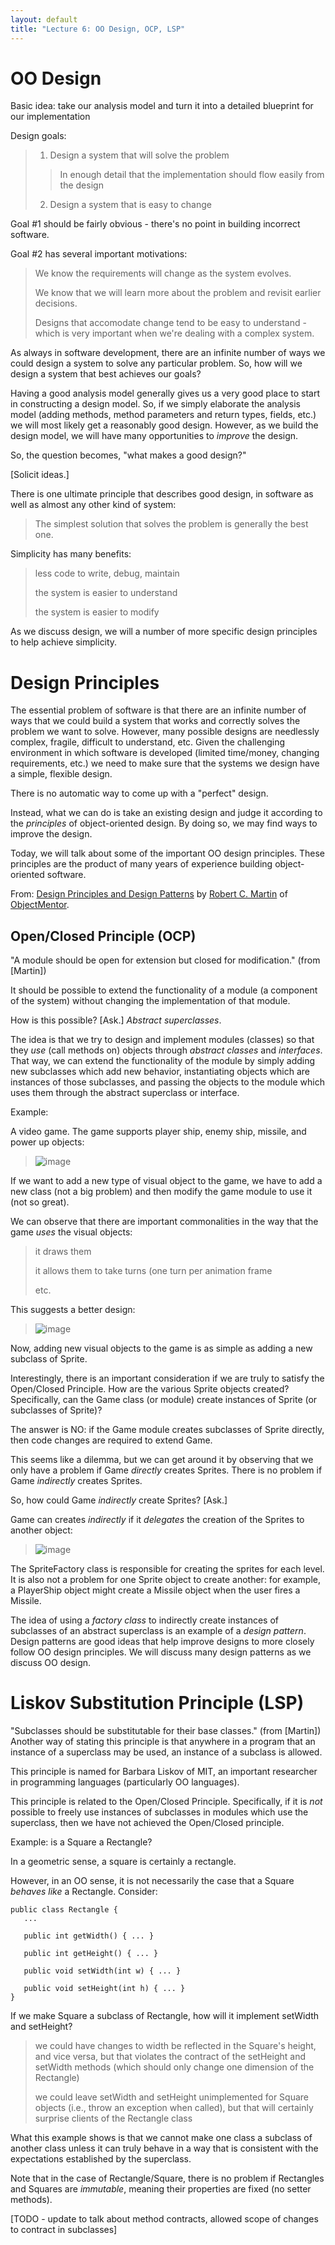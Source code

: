```yaml
---
layout: default
title: "Lecture 6: OO Design, OCP, LSP"
---
```


OO Design
=========

Basic idea: take our analysis model and turn it into a detailed blueprint for our implementation

Design goals:

> 1. Design a system that will solve the problem
>
> > In enough detail that the implementation should flow easily from the design
>
> 2. Design a system that is easy to change

Goal \#1 should be fairly obvious - there's no point in building incorrect software.

Goal \#2 has several important motivations:

> We know the requirements will change as the system evolves.
>
> We know that we will learn more about the problem and revisit earlier decisions.
>
> Designs that accomodate change tend to be easy to understand - which is very important when we're dealing with a complex system.

As always in software development, there are an infinite number of ways we could design a system to solve any particular problem. So, how will we design a system that best achieves our goals?

Having a good analysis model generally gives us a very good place to start in constructing a design model. So, if we simply elaborate the analysis model (adding methods, method parameters and return types, fields, etc.) we will most likely get a reasonably good design. However, as we build the design model, we will have many opportunities to *improve* the design.

So, the question becomes, "what makes a good design?"

[Solicit ideas.]

There is one ultimate principle that describes good design, in software as well as almost any other kind of system:

> The simplest solution that solves the problem is generally the best one.

Simplicity has many benefits:

> less code to write, debug, maintain
>
> the system is easier to understand
>
> the system is easier to modify

As we discuss design, we will a number of more specific design principles to help achieve simplicity.

Design Principles
=================

The essential problem of software is that there are an infinite number of ways that we could build a system that works and correctly solves the problem we want to solve. However, many possible designs are needlessly complex, fragile, difficult to understand, etc. Given the challenging environment in which software is developed (limited time/money, changing requirements, etc.) we need to make sure that the systems we design have a simple, flexible design.

There is no automatic way to come up with a "perfect" design.

Instead, what we can do is take an existing design and judge it according to the *principles* of object-oriented design. By doing so, we may find ways to improve the design.

Today, we will talk about some of the important OO design principles. These principles are the product of many years of experience building object-oriented software.

From: [Design Principles and Design Patterns](http://www.objectmentor.com/resources/articles/Principles_and_Patterns.pdf) by [Robert C. Martin](http://www.objectmentor.com/omTeam/martin_r.html) of [ObjectMentor](http://www.objectmentor.com/).

Open/Closed Principle (OCP)
---------------------------

"A module should be open for extension but closed for modification." (from [Martin])

It should be possible to extend the functionality of a module (a component of the system) without changing the implementation of that module.

How is this possible? [Ask.] *Abstract superclasses*.

The idea is that we try to design and implement modules (classes) so that they *use* (call methods on) objects through *abstract classes* and *interfaces*. That way, we can extend the functionality of the module by simply adding new subclasses which add new behavior, instantiating objects which are instances of those subclasses, and passing the objects to the module which uses them through the abstract superclass or interface.

Example:

A video game. The game supports player ship, enemy ship, missile, and power up objects:

> ![image](figures/ocpExample1.png)

If we want to add a new type of visual object to the game, we have to add a new class (not a big problem) and then modify the game module to use it (not so great).

We can observe that there are important commonalities in the way that the game *uses* the visual objects:

> it draws them
>
> it allows them to take turns (one turn per animation frame
>
> etc.

This suggests a better design:

> ![image](figures/ocpExample2.png)

Now, adding new visual objects to the game is as simple as adding a new subclass of Sprite.

Interestingly, there is an important consideration if we are truly to satisfy the Open/Closed Principle. How are the various Sprite objects created? Specifically, can the Game class (or module) create instances of Sprite (or subclasses of Sprite)?

The answer is NO: if the Game module creates subclasses of Sprite directly, then code changes are required to extend Game.

This seems like a dilemma, but we can get around it by observing that we only have a problem if Game *directly* creates Sprites. There is no problem if Game *indirectly* creates Sprites.

So, how could Game *indirectly* create Sprites? [Ask.]

Game can creates *indirectly* if it *delegates* the creation of the Sprites to another object:

> ![image](figures/spriteFactory.png)

The SpriteFactory class is responsible for creating the sprites for each level. It is also not a problem for one Sprite object to create another: for example, a PlayerShip object might create a Missile object when the user fires a Missile.

The idea of using a *factory class* to indirectly create instances of subclasses of an abstract superclass is an example of a *design pattern*. Design patterns are good ideas that help improve designs to more closely follow OO design principles. We will discuss many design patterns as we discuss OO design.

Liskov Substitution Principle (LSP)
===================================

"Subclasses should be substitutable for their base classes." (from [Martin]) Another way of stating this principle is that anywhere in a program that an instance of a superclass may be used, an instance of a subclass is allowed.

This principle is named for Barbara Liskov of MIT, an important researcher in programming languages (particularly OO languages).

This principle is related to the Open/Closed Principle. Specifically, if it is *not* possible to freely use instances of subclasses in modules which use the superclass, then we have not achieved the Open/Closed principle.

Example: is a Square a Rectangle?

In a geometric sense, a square is certainly a rectangle.

However, in an OO sense, it is not necessarily the case that a Square *behaves like* a Rectangle. Consider:

    public class Rectangle {
       ...

       public int getWidth() { ... }

       public int getHeight() { ... }

       public void setWidth(int w) { ... }

       public void setHeight(int h) { ... }
    }

If we make Square a subclass of Rectangle, how will it implement setWidth and setHeight?

> we could have changes to width be reflected in the Square's height, and vice versa, but that violates the contract of the setHeight and setWidth methods (which should only change one dimension of the Rectangle)
>
> we could leave setWidth and setHeight unimplemented for Square objects (i.e., throw an exception when called), but that will certainly surprise clients of the Rectangle class

What this example shows is that we cannot make one class a subclass of another class unless it can truly behave in a way that is consistent with the expectations established by the superclass.

Note that in the case of Rectangle/Square, there is no problem if Rectangles and Squares are *immutable*, meaning their properties are fixed (no setter methods).

[TODO - update to talk about method contracts, allowed scope of changes to contract in subclasses]
